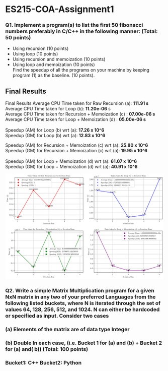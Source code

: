 # ES215-COA-Assignment1

### Q1. Implement a program(s) to list the first 50 fibonacci numbers preferably in C/C++ in the following manner: **(Total: 50 points)**
* Using recursion (10 points) <br>
* Using loop (10 points) <br>
* Using recursion and memoization (10 points) <br>
* Using loop and memoization (10 points) <br>
Find the speedup of all the programs on your machine by keeping program (1) as the baseline. (10 points). <br>

## Final Results

Final Results
Average CPU Time taken for Raw Recursion (a):  **111.91 s** <br>
Average CPU Time taken for Loop (b):    **11.20e-06** s <br>
Average CPU Time taken for Recursion + Memoization (c) : **07.00e-06 s** <br>
Average CPU Time taken for Loop + Memoization (d)         :   **05.00e-06 s** <br>
<br>
Speedup (AM) for Loop (b) wrt (a):  **17.26 x 10^6** <br>
Speedup (GM) for Loop (b) wrt (a):  **12.83 x 10^6** <br>

Speedup (AM) for Recursion + Memoization (c) wrt (a):  **25.80 x 10^6** <br>
Speedup (GM) for Recursion + Memoization (c) wrt (a):  **19.95 x 10^6** <br>
<br>
Speedup (AM) for Loop + Memoization (d) wrt (a):  **61.07 x 10^6** <br>
Speedup (GM) for Loop + Memoization (d) wrt (a):  **40.91 x 10^6** <br>

![](https://github.com/guntas-13/ES215-COA-Assignment1/blob/main/Q1Results.png)


### Q2. Write a simple Matrix Multiplication program for a given NxN matrix in any two of your preferred Languages from the following listed buckets, where N is iterated through the set of values 64, 128, 256, 512, and 1024. N can either be hardcoded or specified as input. Consider two cases 
### (a) Elements of the matrix are of data type **Integer**
### (b) **Double** In each case, (i.e. Bucket 1 for (a) and (b) + Bucket 2 for (a) and( b)) (Total: 100 points)
### Bucket1: C++ Bucket2: Python




